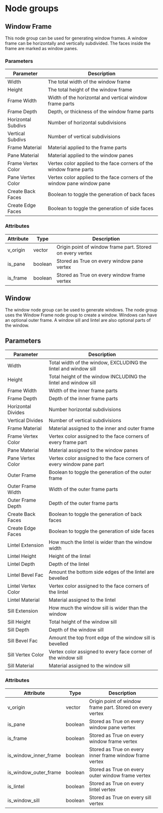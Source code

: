 # Node groups

## Window Frame

This node group can be used for generating window frames. A window frame can be horizontally and
vertically subdivided. The faces inside the frame are marked as window panes.

### Parameters

| Parameter          | Description                                                             |
| ------------------ | ----------------------------------------------------------------------- |
| Width              | The total width of the window frame                                     |
| Height             | The total height of the window frame                                    |
| Frame Width        | Width of the horizontal and vertical window frame parts                 |
| Frame Depth        | Depth, or thickness of the window frame parts                           |
| Horizontal Subdivs | Number of horizontal subdivisions                                       |
| Vertical Subdivs   | Number of vertical subdivisions                                         |
| Frame Material     | Material applied to the frame parts                                     |
| Pane Material      | Material applied to the window panes                                    |
| Frame Vertex Color | Vertex color applied to the face corners of the window frame parts      |
| Pane Vertex Color  | Vertex color applied to the face corners of the window pane window pane |
| Create Back Faces  | Boolean to toggle the generation of back faces                          |
| Create Edge Faces  | Boolean to toggle the generation of side faces                          |

### Attributes

| Attribute | Type    | Description                                               |
| --------- | ------- | --------------------------------------------------------- |
| v_origin  | vector  | Origin point of window frame part. Stored on every vertex |
| is_pane   | boolean | Stored as True on every window pane vertex                |
| is_frame  | boolean | Stored as True on every window frame vertex               |

## Window

The window node group can be used to generate windows. The node group uses the Window Frame node 
group to create a window. Windows can have an optional outer frame. A window sill and lintel are 
also optional parts of the window.

## Parameters

| Parameter           | Description                                                         |
| ------------------- | ------------------------------------------------------------------- |
| Width               | Total width of the window, EXCLUDING the lintel and window sill     |
| Height              | Total height of the window INCLUDING the lintel and window sill     |
| Frame Width         | Width of the inner frame parts                                      |
| Frame Depth         | Depth of the inner frame parts                                      |
| Horizontal Divides  | Number horizontal subdivisions                                      |
| Vertical Divides    | Number of vertical subdivisions                                     |
| Frame Material      | Material assigned to the inner and outer frame                      |
| Frame Vertex Color  | Vertex color assigned to the face corners of every frame part       |
| Pane Material       | Material assigned to the window panes                               |
| Pane Vertex Color   | Vertex color assigned to the face corners of every window pane part |
| Outer Frame         | Boolean to toggle the generation of the outer frame                 |
| Outer Frame Width   | Width of the outer frame parts                                      |
| Outer Frame Depth   | Depth of the outer frame parts                                      |
| Create Back Faces   | Boolean to toggle the generation of back faces                      |
| Create Edge Faces   | Boolean to toggle the generation of side faces                      |
| Lintel Extension    | How much the lintel is wider than the window width                  |
| Lintel Height       | Height of the lintel                                                |
| Lintel Depth        | Depth of the lintel                                                 |
| Lintel Bevel Fac    | Amount the bottom side edges of the lintel are bevelled             |
| Lintel Vertex Color | Vertex color assigned to the face corners of the lintel             |
| Lintel Material     | Material assigned to the lintel                                     |
| Sill Extension      | How much the window sill is wider than the window                   |
| Sill Height         | Total height of the window sill                                     |
| Sill Depth          | Depth of the window sill                                            |
| Sill Bevel Fac      | Amount the top front edge of the window sill is bevelled            |
| Sill Vertex Color   | Vertex color assigned to every face corner of the window sill       |
| Sill Material       | Material assigned to the window sill                                |

### Attributes

| Attribute             | Type    | Description                                               |
| --------------------- | ------- | --------------------------------------------------------- |
| v_origin              | vector  | Origin point of window frame part. Stored on every vertex |
| is_pane               | boolean | Stored as True on every window pane vertex                |
| is_frame              | boolean | Stored as True on every window frame vertex               |
| is_window_inner_frame | boolean | Stored as True on every inner frame window frame vertex   |
| is_window_outer_frame | boolean | Stored as True on every outer window frame vertex         |
| is_lintel             | boolean | Stored as True on every lintel vertex                     |
| is_window_sill        | boolean | Stored as True on every sill vertex                       |